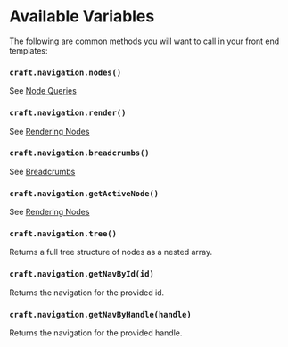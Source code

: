 # Available Variables

The following are common methods you will want to call in your front end templates:

### `craft.navigation.nodes()`

See [Node Queries](docs:getting-elements/node-queries)

### `craft.navigation.render()`

See [Rendering Nodes](docs:template-guides/rendering-nodes)

### `craft.navigation.breadcrumbs()`

See [Breadcrumbs](docs:template-guides/breadcrumbs)

### `craft.navigation.getActiveNode()`

See [Rendering Nodes](docs:template-guides/rendering-nodes)

### `craft.navigation.tree()`

Returns a full tree structure of nodes as a nested array.

### `craft.navigation.getNavById(id)`

Returns the navigation for the provided id.

### `craft.navigation.getNavByHandle(handle)`

Returns the navigation for the provided handle.
